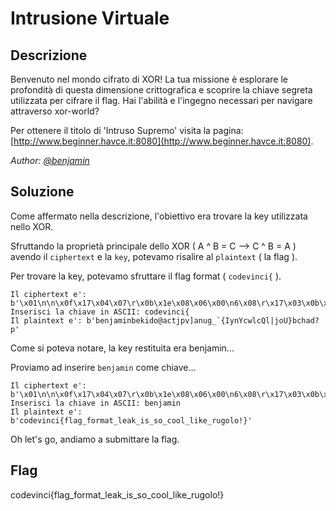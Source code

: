 # Intrusione Virtuale

## Descrizione
Benvenuto nel mondo cifrato di XOR! La tua missione è esplorare le profondità di questa dimensione crittografica e scoprire la chiave segreta utilizzata per cifrare il flag. 
Hai l'abilità e l'ingegno necessari per navigare attraverso xor-world?

Per ottenere il titolo di 'Intruso Supremo' visita la pagina: [http://www.beginner.havce.it:8080](http://www.beginner.havce.it:8080).

*Author: [@benjamin](https://github.com/b3nj4m1no)*


## Soluzione
Come affermato nella descrizione, l'obiettivo era trovare la key utilizzata nello XOR.

Sfruttando la proprietà principale dello XOR ( A ^ B = C --> C ^ B = A ) avendo il `ciphertext` e la `key`, potevamo risalire al `plaintext` ( la flag ).

Per trovare la key, potevamo sfruttare il flag format ( `codevinci{` ).
```
Il ciphertext e': b'\x01\n\n\x0f\x17\x04\x07\r\x0b\x1e\x08\x06\x00\n6\x08\r\x17\x03\x0b\x152\x05\x0b\x03\x0e1\x03\x122\x1a\x01=\x06\x01\x05\r2\x05\x07\t\x001\x18\x14\n\x06\x02\rD\x13'
Inserisci la chiave in ASCII: codevinci{
Il plaintext e': b'benjaminbekido@actjpv]anug_`{IynYcwlcQl|joU}bchad?p'
```
Come si poteva notare, la key restituita era benjamin...

Proviamo ad inserire `benjamin` come chiave...
```
Il ciphertext e': b'\x01\n\n\x0f\x17\x04\x07\r\x0b\x1e\x08\x06\x00\n6\x08\r\x17\x03\x0b\x152\x05\x0b\x03\x0e1\x03\x122\x1a\x01=\x06\x01\x05\r2\x05\x07\t\x001\x18\x14\n\x06\x02\rD\x13'
Inserisci la chiave in ASCII: benjamin
Il plaintext e': b'codevinci{flag_format_leak_is_so_cool_like_rugolo!}'
```

Oh let's go, andiamo a submittare la flag.

## Flag
codevinci{flag_format_leak_is_so_cool_like_rugolo!}
